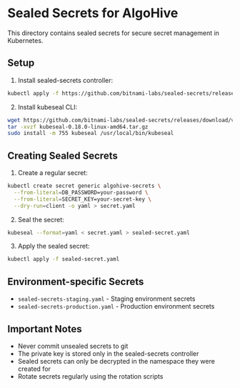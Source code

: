 # Sealed Secrets for AlgoHive

This directory contains sealed secrets for secure secret management in Kubernetes.

## Setup

1. Install sealed-secrets controller:
```bash
kubectl apply -f https://github.com/bitnami-labs/sealed-secrets/releases/download/v0.18.0/controller.yaml
```

2. Install kubeseal CLI:
```bash
wget https://github.com/bitnami-labs/sealed-secrets/releases/download/v0.18.0/kubeseal-0.18.0-linux-amd64.tar.gz
tar -xvzf kubeseal-0.18.0-linux-amd64.tar.gz
sudo install -m 755 kubeseal /usr/local/bin/kubeseal
```

## Creating Sealed Secrets

1. Create a regular secret:
```bash
kubectl create secret generic algohive-secrets \
  --from-literal=DB_PASSWORD=your-password \
  --from-literal=SECRET_KEY=your-secret-key \
  --dry-run=client -o yaml > secret.yaml
```

2. Seal the secret:
```bash
kubeseal --format=yaml < secret.yaml > sealed-secret.yaml
```

3. Apply the sealed secret:
```bash
kubectl apply -f sealed-secret.yaml
```

## Environment-specific Secrets

- `sealed-secrets-staging.yaml` - Staging environment secrets
- `sealed-secrets-production.yaml` - Production environment secrets

## Important Notes

- Never commit unsealed secrets to git
- The private key is stored only in the sealed-secrets controller
- Sealed secrets can only be decrypted in the namespace they were created for
- Rotate secrets regularly using the rotation scripts